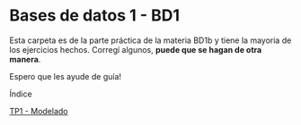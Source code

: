 # Bases de datos 1 - BD1

Esta carpeta es de la parte práctica de la materia BD1b y tiene la mayoria de los ejercicios hechos. Corregí algunos, **puede que se hagan de otra manera**.

Espero que les ayude de guía!

Índice

 [TP1 - Modelado](TP1MODELADO.md) 

 
